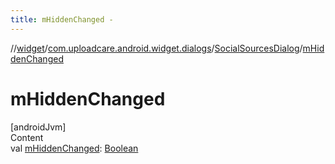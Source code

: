 ```yaml
---
title: mHiddenChanged -
---
```

//[widget](../../index.md)/[com.uploadcare.android.widget.dialogs](../index.md)/[SocialSourcesDialog](index.md)/[mHiddenChanged](m-hidden-changed.md)



# mHiddenChanged  
[androidJvm]  
Content  
val [mHiddenChanged](m-hidden-changed.md): [Boolean](https://kotlinlang.org/api/latest/jvm/stdlib/kotlin/-boolean/index.html)  



